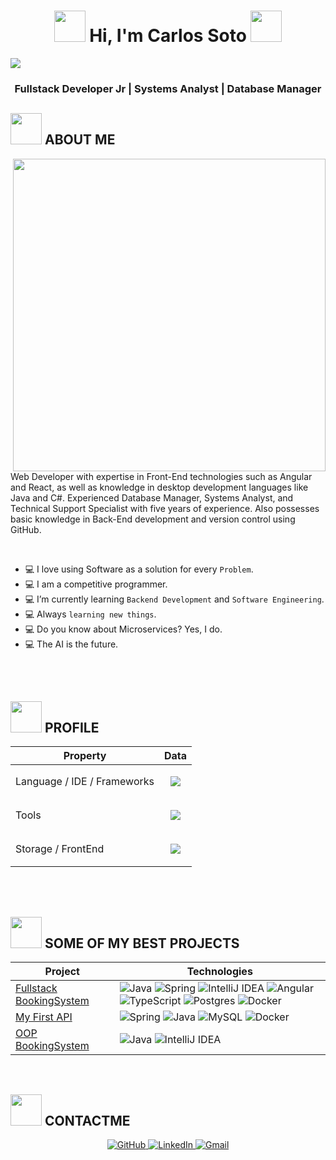 <h1 align="center">
  <picture><img src="https://github.com/7oSkaaa/7oSkaaa/blob/main/Images/about_me.gif?raw=true" width="50px"></picture>
  <b>Hi, I'm Carlos Soto</b>
  <picture><img src="https://github.com/7oSkaaa/7oSkaaa/blob/main/Images/about_me.gif?raw=true" width="50px"></picture>
</h1>

![](https://github.com/halfrost/halfrost/blob/master/icons/header_.png)

<h3 align="center">Fullstack Developer Jr | Systems Analyst | Database Manager</h3>

<h2><picture><img src="https://github.com/7oSkaaa/7oSkaaa/blob/main/Images/about_me.gif?raw=true" width="50px"></picture> ABOUT ME</h2>  

<picture><img align="right" src="https://user-images.githubusercontent.com/74038190/219923809-b86dc415-a0c2-4a38-bc88-ad6cf06395a8.gif" width="500"></picture>

Web Developer with expertise in Front-End technologies such as Angular and React, as well as knowledge in desktop development languages like Java and C#. Experienced Database Manager, Systems Analyst, and Technical Support Specialist with five years of experience. Also possesses basic knowledge in Back-End development and version control using GitHub.

<br>

- :computer: I love using Software as a solution for every `Problem`.
- :computer: I am a competitive programmer.
- :computer: I’m currently learning `Backend Development` and `Software Engineering`.
- :computer: Always `learning new things`.
- :computer: Do you know about Microservices? Yes, I do.
- :computer: The AI is the future.

<br><br>

<h2><picture><img src="https://github.com/7oSkaaa/7oSkaaa/blob/main/Images/about_me.gif?raw=true" width="50px"></picture> PROFILE</h2>  

Property                 | Data  
-------------------------|------
Language / IDE / Frameworks | <p align="center"><a href="https://skillicons.dev"><img src="https://skillicons.dev/icons?i=js,java,php,c,ts,cs,py,spring,nodejs,matlab,html,phpstorm,idea,eclipse" /></a></p>
Tools                    | <p align="center"><a href="https://skillicons.dev"><img src="https://skillicons.dev/icons?i=postman,vscode,tailwind,sublime,scss,powershell,obsidian,git,github,figma,docker,css,bootstrap" /></a></p>
Storage / FrontEnd       | <p align="center"><a href="https://skillicons.dev"><img src="https://skillicons.dev/icons?i=postgres,mysql,mongodb,angular,react" /></a></p>

<br><br>

<h2><picture><img src="https://github.com/7oSkaaa/7oSkaaa/blob/main/Images/about_me.gif?raw=true" width="50px"></picture> SOME OF MY BEST PROJECTS</h2>

Project                  | Technologies  
-------------------------|------
[Fullstack BookingSystem](https://github.com/CarlosSotoDev/BookingSystemFullstack)  | ![Java](https://img.shields.io/badge/java-%23ED8B00.svg?style=for-the-badge&logo=openjdk&logoColor=white) ![Spring](https://img.shields.io/badge/spring-%236DB33F.svg?style=for-the-badge&logo=spring&logoColor=white) ![IntelliJ IDEA](https://img.shields.io/badge/IntelliJ%20IDEA-000000.svg?style=for-the-badge&logo=intellij-idea&logoColor=white) ![Angular](https://img.shields.io/badge/angular-%23DD0031.svg?style=for-the-badge&logo=angular&logoColor=white) ![TypeScript](https://img.shields.io/badge/typescript-%23007ACC.svg?style=for-the-badge&logo=typescript&logoColor=white) ![Postgres](https://img.shields.io/badge/postgres-%23316192.svg?style=for-the-badge&logo=postgresql&logoColor=white) ![Docker](https://img.shields.io/badge/docker-%230db7ed.svg?style=for-the-badge&logo=docker&logoColor=white)
[My First API](https://github.com/CarlosSotoDev/Mi-primer-API)         | ![Spring](https://img.shields.io/badge/spring-%236DB33F.svg?style=for-the-badge&logo=spring&logoColor=white) ![Java](https://img.shields.io/badge/java-%23ED8B00.svg?style=for-the-badge&logo=openjdk&logoColor=white) ![MySQL](https://img.shields.io/badge/mysql-%2300f.svg?style=for-the-badge&logo=mysql&logoColor=white) ![Docker](https://img.shields.io/badge/docker-%230db7ed.svg?style=for-the-badge&logo=docker&logoColor=white)
[OOP BookingSystem](https://github.com/CarlosSotoDev/Mi-primer-API)    | ![Java](https://img.shields.io/badge/java-%23ED8B00.svg?style=for-the-badge&logo=openjdk&logoColor=white) ![IntelliJ IDEA](https://img.shields.io/badge/IntelliJ%20IDEA-000000.svg?style=for-the-badge&logo=intellij-idea&logoColor=white)

<br>

<h2><picture><img src="https://github.com/7oSkaaa/7oSkaaa/blob/main/Images/about_me.gif?raw=true" width="50px"></picture> CONTACTME</h2>

<p align="center">
  <a href="https://github.com/CarlosSotoDev" target="_blank">
    <img src="https://skillicons.dev/icons?i=github" alt="GitHub" />
  </a>
  <a href="https://www.linkedin.com/in/carlos-soto-122bb4208/" target="_blank">
    <img src="https://skillicons.dev/icons?i=linkedin" alt="LinkedIn" />
  </a>
  <a href="mailto:cssottog@gmail.com">
    <img src="https://skillicons.dev/icons?i=gmail" alt="Gmail" />
  </a>
</p>


